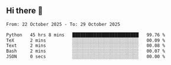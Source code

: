 ## Hi there 👋

<!--
**Bojupi/Bojupi** is a ✨ _special_ ✨ repository because its `README.md` (this file) appears on your GitHub profile.

Here are some ideas to get you started:

- 🔭 I’m currently working on ...
- 🌱 I’m currently learning ...
- 👯 I’m looking to collaborate on ...
- 🤔 I’m looking for help with ...
- 💬 Ask me about ...
- 📫 How to reach me: ...
- 😄 Pronouns: ...
- ⚡ Fun fact: ...
-->

<!--START_SECTION:waka-->

```txt
From: 22 October 2025 - To: 29 October 2025

Python   45 hrs 8 mins   █████████████████████████   99.76 %
TeX      2 mins          ░░░░░░░░░░░░░░░░░░░░░░░░░   00.09 %
Text     2 mins          ░░░░░░░░░░░░░░░░░░░░░░░░░   00.08 %
Bash     2 mins          ░░░░░░░░░░░░░░░░░░░░░░░░░   00.07 %
JSON     0 secs          ░░░░░░░░░░░░░░░░░░░░░░░░░   00.00 %
```

<!--END_SECTION:waka-->
